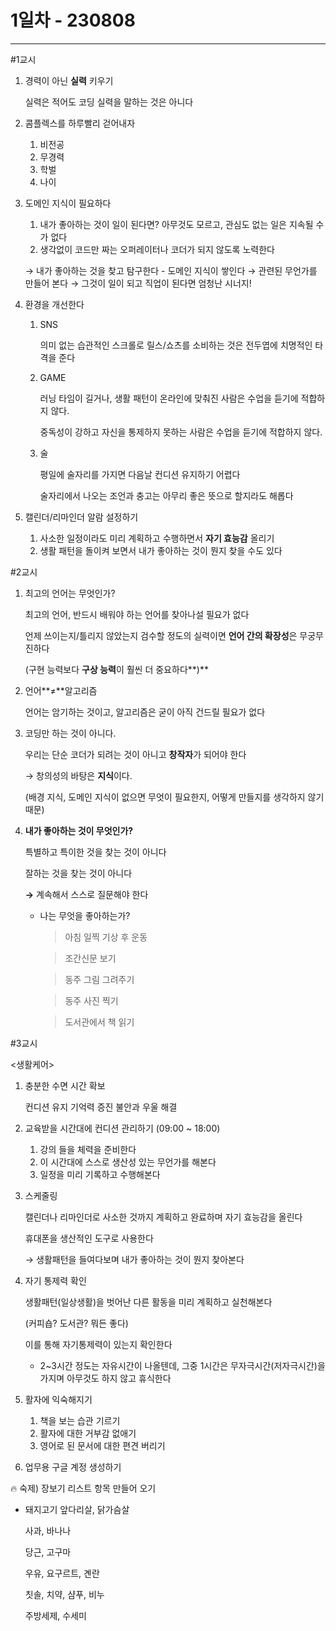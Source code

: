 # 1일차 - 230808

---

#1교시

1. 경력이 아닌 **실력** 키우기
    
    실력은 적어도 코딩 실력을 말하는 것은 아니다
    
2. 콤플렉스를 하루빨리 걷어내자
    1. 비전공
    2. 무경력
    3. 학벌
    4. 나이
3. 도메인 지식이 필요하다
    1. 내가 좋아하는 것이 일이 된다면?
    아무것도 모르고, 관심도 없는 일은 지속될 수가 없다
    2. 생각없이 코드만 짜는 오퍼레이터나 코더가 되지 않도록 노력한다
    
    → 내가 좋아하는 것을 찾고 탐구한다 - 도메인 지식이 쌓인다
    → 관련된 무언가를 만들어 본다 → 그것이 일이 되고 직업이 된다면 엄청난 시너지!
    
4. 환경을 개선한다
    1. SNS
        
        의미 없는 습관적인 스크롤로 릴스/쇼츠를 소비하는 것은 전두엽에 치명적인 타격을 준다
        
    2. GAME
        
        러닝 타임이 길거나, 생활 패턴이 온라인에 맞춰진 사람은 수업을 듣기에 적합하지 않다.
        
        중독성이 강하고 자신을 통제하지 못하는 사람은 수업을 듣기에 적합하지 않다.
        
    3. 술
        
        평일에 술자리를 가지면 다음날 컨디션 유지하기 어렵다
        
        술자리에서 나오는 조언과 충고는 아무리 좋은 뜻으로 할지라도 해롭다
        
5. 캘린더/리마인더 알람 설정하기
    1. 사소한 일정이라도 미리 계획하고 수행하면서 **자기 효능감** 올리기
    2. 생활 패턴을 돌이켜 보면서 내가 좋아하는 것이 뭔지 찾을 수도 있다

#2교시

1. 최고의 언어는 무엇인가?
    
    최고의 언어, 반드시 배워야 하는 언어를 찾아나설 필요가 없다
    
    언제 쓰이는지/틀리지 않았는지 검수할 정도의 실력이면 **언어 간의 확장성**은 무궁무진하다
    
    (구현 능력보다 **구상 능력**이 훨씬 더 중요하다**)**
    
2. 언어**≠**알고리즘
    
    언어는 암기하는 것이고, 알고리즘은 굳이 아직 건드릴 필요가 없다
    
3. 코딩만 하는 것이 아니다.
    
    우리는 단순 코더가 되려는 것이 아니고 **창작자**가 되어야 한다
    
    → 창의성의 바탕은 **지식**이다.
    
    (배경 지식, 도메인 지식이 없으면 무엇이 필요한지, 어떻게 만들지를 생각하지 않기 때문)
    
4. **내가 좋아하는 것이 무엇인가?**
    
    특별하고 특이한 것을 찾는 것이 아니다
    
    잘하는 것을 찾는 것이 아니다
    
    **→** 계속해서 스스로 질문해야 한다
    
    - 나는 무엇을 좋아하는가?
        
        > 아침 일찍 기상 후 운동
        > 
        
        > 조간신문 보기
        > 
        
        > 동주 그림 그려주기
        > 
        
        > 동주 사진 찍기
        > 
        
        > 도서관에서 책 읽기
        > 
    

#3교시

<생활케어>

1. 충분한 수면 시간 확보
    
    컨디션 유지
    기억력 증진
    불안과 우울 해결
    
2. 교육받을 시간대에 컨디션 관리하기
(09:00 ~ 18:00)
    1. 강의 들을 체력을 준비한다
    2. 이 시간대에 스스로 생산성 있는 무언가를 해본다
    3. 일정을 미리 기록하고 수행해본다
3. 스케줄링
    
    캘린더나 리마인더로 사소한 것까지 계획하고 완료하며 자기 효능감을 올린다
    
    휴대폰을 생산적인 도구로 사용한다
    
    → 생활패턴을 들여다보며 내가 좋아하는 것이 뭔지 찾아본다
    
4. 자기 통제력 확인
    
    생활패턴(일상생활)을 벗어난 다른 활동을 미리 계획하고 실천해본다
    
    (커피숍? 도서관? 뭐든 좋다)
    
    이를 통해 자기통제력이 있는지 확인한다
    
    - 2~3시간 정도는 자유시간이 나올텐데, 그중 1시간은 무자극시간(저자극시간)을 가지며 아무것도 하지 않고 휴식한다
5. 활자에 익숙해지기
    1. 책을 보는 습관 기르기
    2. 활자에 대한 거부감 없애기
    3. 영어로 된 문서에 대한 편견 버리기
6. 업무용 구글 계정 생성하기

<aside>
🔥 숙제) 장보기 리스트 항목 만들어 오기

</aside>

- 돼지고기 앞다리살, 닭가슴살
    
    사과, 바나나
    
    당근, 고구마
    
    우유, 요구르트, 곈란
    
    칫솔, 치약, 샴푸, 비누
    
    주방세제, 수세미
